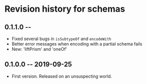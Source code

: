 # Revision history for schemas

## 0.1.1.0 -- 
* Fixed several bugs in `isSubtypeOf` and `encodeWith`
* Better error messages when encoding with a partial schema fails
* New: 'liftPrism' and 'oneOf'

## 0.1.0.0 -- 2019-09-25

* First version. Released on an unsuspecting world.
